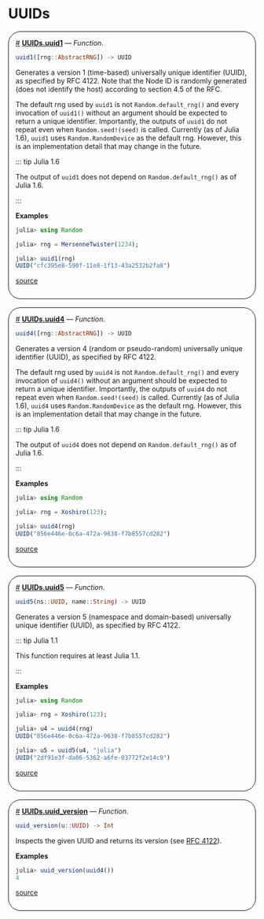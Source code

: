


# UUIDs
<div style='border-width:1px; border-style:solid; border-color:black; padding: 1em; border-radius: 25px;'>
<a id='UUIDs.uuid1' href='#UUIDs.uuid1'>#</a>&nbsp;<b><u>UUIDs.uuid1</u></b> &mdash; <i>Function</i>.




```julia
uuid1([rng::AbstractRNG]) -> UUID
```


Generates a version 1 (time-based) universally unique identifier (UUID), as specified by RFC 4122. Note that the Node ID is randomly generated (does not identify the host) according to section 4.5 of the RFC.

The default rng used by `uuid1` is not `Random.default_rng()` and every invocation of `uuid1()` without an argument should be expected to return a unique identifier. Importantly, the outputs of `uuid1` do not repeat even when `Random.seed!(seed)` is called. Currently (as of Julia 1.6), `uuid1` uses `Random.RandomDevice` as the default rng. However, this is an implementation detail that may change in the future.

::: tip Julia 1.6

The output of `uuid1` does not depend on `Random.default_rng()` as of Julia 1.6.

:::

**Examples**

```julia
julia> using Random

julia> rng = MersenneTwister(1234);

julia> uuid1(rng)
UUID("cfc395e8-590f-11e8-1f13-43a2532b2fa8")
```



[source](https://github.com/JuliaLang/julia/blob/d0ea96fb3beee191e4f46c76ae048c5a0ef4a3a8/stdlib/UUIDs/src/UUIDs.jl#L38-L63)

</div>
<br>
<div style='border-width:1px; border-style:solid; border-color:black; padding: 1em; border-radius: 25px;'>
<a id='UUIDs.uuid4' href='#UUIDs.uuid4'>#</a>&nbsp;<b><u>UUIDs.uuid4</u></b> &mdash; <i>Function</i>.




```julia
uuid4([rng::AbstractRNG]) -> UUID
```


Generates a version 4 (random or pseudo-random) universally unique identifier (UUID), as specified by RFC 4122.

The default rng used by `uuid4` is not `Random.default_rng()` and every invocation of `uuid4()` without an argument should be expected to return a unique identifier. Importantly, the outputs of `uuid4` do not repeat even when `Random.seed!(seed)` is called. Currently (as of Julia 1.6), `uuid4` uses `Random.RandomDevice` as the default rng. However, this is an implementation detail that may change in the future.

::: tip Julia 1.6

The output of `uuid4` does not depend on `Random.default_rng()` as of Julia 1.6.

:::

**Examples**

```julia
julia> using Random

julia> rng = Xoshiro(123);

julia> uuid4(rng)
UUID("856e446e-0c6a-472a-9638-f7b8557cd282")
```



[source](https://github.com/JuliaLang/julia/blob/d0ea96fb3beee191e4f46c76ae048c5a0ef4a3a8/stdlib/UUIDs/src/UUIDs.jl#L87-L111)

</div>
<br>
<div style='border-width:1px; border-style:solid; border-color:black; padding: 1em; border-radius: 25px;'>
<a id='UUIDs.uuid5' href='#UUIDs.uuid5'>#</a>&nbsp;<b><u>UUIDs.uuid5</u></b> &mdash; <i>Function</i>.




```julia
uuid5(ns::UUID, name::String) -> UUID
```


Generates a version 5 (namespace and domain-based) universally unique identifier (UUID), as specified by RFC 4122.

::: tip Julia 1.1

This function requires at least Julia 1.1.

:::

**Examples**

```julia
julia> using Random

julia> rng = Xoshiro(123);

julia> u4 = uuid4(rng)
UUID("856e446e-0c6a-472a-9638-f7b8557cd282")

julia> u5 = uuid5(u4, "julia")
UUID("2df91e3f-da06-5362-a6fe-03772f2e14c9")
```



[source](https://github.com/JuliaLang/julia/blob/d0ea96fb3beee191e4f46c76ae048c5a0ef4a3a8/stdlib/UUIDs/src/UUIDs.jl#L119-L140)

</div>
<br>
<div style='border-width:1px; border-style:solid; border-color:black; padding: 1em; border-radius: 25px;'>
<a id='UUIDs.uuid_version' href='#UUIDs.uuid_version'>#</a>&nbsp;<b><u>UUIDs.uuid_version</u></b> &mdash; <i>Function</i>.




```julia
uuid_version(u::UUID) -> Int
```


Inspects the given UUID and returns its version (see [RFC 4122](https://www.ietf.org/rfc/rfc4122)).

**Examples**

```julia
julia> uuid_version(uuid4())
4
```



[source](https://github.com/JuliaLang/julia/blob/d0ea96fb3beee191e4f46c76ae048c5a0ef4a3a8/stdlib/UUIDs/src/UUIDs.jl#L17-L28)

</div>
<br>
